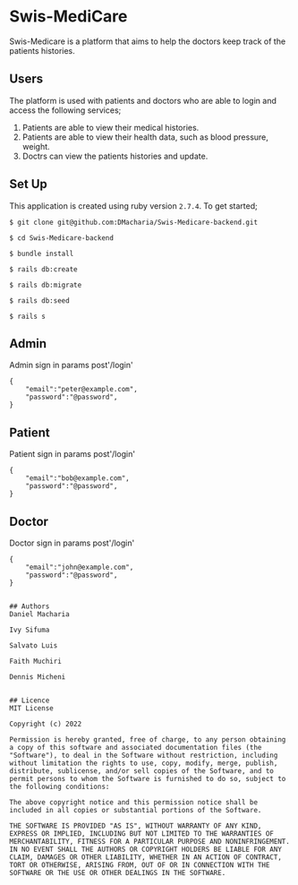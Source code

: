 # Swis-MediCare

Swis-Medicare is a platform that aims to help the doctors keep track of the patients histories.

## Users
The platform is used with patients and doctors who are able to login and access the following services;

1. Patients are able to view their medical histories. 
2. Patients are able to view their health data, such as blood pressure, weight.
3. Doctrs can view the patients histories and update.

## Set Up
This application is created using ruby version `2.7.4`.
To get started;
```console
$ git clone git@github.com:DMacharia/Swis-Medicare-backend.git

$ cd Swis-Medicare-backend

$ bundle install

$ rails db:create

$ rails db:migrate

$ rails db:seed

$ rails s
```
## Admin
Admin sign in params post'/login'
```console
{
    "email":"peter@example.com",
    "password":"@password",
}
```

## Patient
Patient sign in params post'/login'
```console
{
    "email":"bob@example.com",
    "password":"@password",
}
```

## Doctor
Doctor sign in params post'/login'
```console
{
    "email":"john@example.com",
    "password":"@password",
}
```


```

## Authors
Daniel Macharia

Ivy Sifuma

Salvato Luis

Faith Muchiri

Dennis Micheni


## Licence
MIT License

Copyright (c) 2022

Permission is hereby granted, free of charge, to any person obtaining a copy of this software and associated documentation files (the "Software"), to deal in the Software without restriction, including without limitation the rights to use, copy, modify, merge, publish, distribute, sublicense, and/or sell copies of the Software, and to permit persons to whom the Software is furnished to do so, subject to the following conditions:

The above copyright notice and this permission notice shall be included in all copies or substantial portions of the Software.

THE SOFTWARE IS PROVIDED "AS IS", WITHOUT WARRANTY OF ANY KIND, EXPRESS OR IMPLIED, INCLUDING BUT NOT LIMITED TO THE WARRANTIES OF MERCHANTABILITY, FITNESS FOR A PARTICULAR PURPOSE AND NONINFRINGEMENT. IN NO EVENT SHALL THE AUTHORS OR COPYRIGHT HOLDERS BE LIABLE FOR ANY CLAIM, DAMAGES OR OTHER LIABILITY, WHETHER IN AN ACTION OF CONTRACT, TORT OR OTHERWISE, ARISING FROM, OUT OF OR IN CONNECTION WITH THE SOFTWARE OR THE USE OR OTHER DEALINGS IN THE SOFTWARE.
